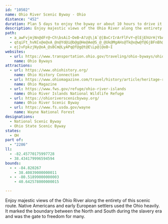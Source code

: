 ```yaml
---
id: "10502"
name: Ohio River Scenic Byway - Ohio
distance: "452"
duration: Plan 5 days to enjoy the byway or about 10 hours to drive it.
description: Enjoy majestic views of the Ohio River along the entirety of this scenic route. Native Americans and early European settlers used the Ohio heavily. It marked the boundary between the North and South during the slavery era and was the gate to freedom for many.
path:
  - a_awFvjmjNn@dFr@~Ch\bsAiI~DeB~A?z@\|A`@|BxCrIrArFlFvY~@lEjEhUrH|YbAzIxQbHbBnAx@z@^v@~B`Dj\jZtBdCfBfCh@fA|E`HhFjGbCfBdHfGhCdDbBnD~BdIv@tFZjEHrCInJUzDgBtL_BfI_A~C}CbJqEdIeChDy@x@y@b@oA`@mBBy@OcB}@y@cAcEeGEVwFvYy@rCmEfKi@tC?~BXtPDzIE|UTdEb@`EvHld@bA|ErFjSdAfFvChPlHtx@l@`FX~At@xCnNfb@r@jCnCtMb@zA~@bClDvFdNxNxOzOvVr_@`CdElBzD|D`L~BbG`JlSzGhNxBdD~ClD|PjLtN|I|CnAlE|@vY|CbVhBfE@|DYhOgBzNyBl`@eJrAo@fA}@nCiEpEsKlIkT|CgJlBkD~DiEzKsJdLoNlEmEdPmL`y@ui@lK_GxRoIvA}AtCqEpGeO~AmBhA_AnAs@`J{Dfg@cQzHyBzLqCvHmCtr@qXrEwAdKuBv\sD`Dw@|EoBzIgEhBe@rEw@~Ug@vEsAvBqAjBiBn]}^lC{BxBeBhEmChKyEtOaGlCe@lEQ~@DrEv@dK`D~Dv@rDKvDcAbBy@fTkUnCkCbE}BtF{@nAIhERfF~AjEtC~GnJbC~D|BjE~BhDrAxA|C|BdQtEvCdAbDfBnNlJtRhN`FlChBp@`HtA|J^lCMbMMzDi@zGcDvHsH`HuFpIkB`JAjSnAfHv@vFlAxKxCnCd@nA@bDKjDo@xX{HdMkA`GEpn@jBvEz@hBx@hC~ArEtF`CjFv@xCp@zEVrG\~VXvDb@zCzAzElAlCrEfFtJbEbf@|PhEdBpIfBxHl@nHRbCM|Bg@hBw@lCyAdBkBbAuAr@yAx@eCp@yClAcHpFqWxCmM|FaSfCuHbCsEbJcLhDgGvB_DdJcLfF_ElJwE|Bg@~Ao@|A]zCAvExApRtHjBChBUjCq@nDWlIvDpEl@rCx@|IzDdIvDr@r@t@jAhAnDTvC|@tE~BzChNrHtBXzCQhAg@dCgBvEmCnOyCzI_DdEuBrOmJdRoOtOuNfAw@pN{GtK_EzJuBfD@xDp@x@`@dK~FrDrDnAx@fCdChCfBbGxC|Bt@~A~@rBbC|CpEtAvCfA`BbBpBbCrAdBr@jJdC`PtFrJxDrR`HxFfCxCr@lBRrABtBSj[mFfF_@hCFzGr@lGd@rCBbTe@j_@yBfZcA|EP`Fd@xCJ`F?fMe@vG@xATvCr@lFhB|ExCbB|AhEzEjNnQvCzExBlE|BxFhC`KdJzl@jAbMbA~P\pJV`EVpBt@jDlBbFt@bBbA|ArUf[|FzGrErDfF`DxBfAbDpArMnDnBt@|RnI`S`JtFxB|Cr@hCXxf@~A`FXlJx@xSdDjIfBlBt@fGrD~BlAlBj@nAP|BDzS_BjCGdBFlBXhElAhBdAtF`ElHtGdq@hi@fVbRpMnIhQxKxI|H|LtJrCdBdXfMvC`CvCpElIfUfD~Gv@~@zDzChM`HbHdExFrErQzOjEnDxEjDdLrGvFlCdCdA~KtDxv@tTfCn@~Ch@jCXtDRfd@^lHZnFp@bOdCz@TdFd@dA?dBUfTmGrCm@vDi@hHa@jHeA|RuDfJeCrDk@ts@uDfEFxD^dF`AjCv@`C`AbFvClA`AbDxCzRtSdb@|[lAfApFnG|G~J~BxCdZr]p[dc@hFrF`G~DbChA`ExApKlDtPdDfH^fZf@~BBvBOrAYhBs@nRwKdIcEr^_NnFeBfGeAlHm@`JI|BHxAIjQBjWlAfNfAhw@lRph@fK~MzD~B\lAFpNJrALlHt@xE|@zSnCrEnAtUtIbATfC\zIVrBOdNoBlYyFj`@_DrBY~K_CvLgBjGg@rJm@~HCvIL`I\`L~@hMtB~WdGfD~@rHfDv@d@rDrCnCnCvEdGfBhCdCpE|B`FxAlDhAfDnB~H|@lE~C|QrBdJrBlFv@tAlEzEdBrAdChAzHhBxP~EvGzAtF|@rHp@`MHnDG`EY`_AuH|d@sFhFeApHeC`DuAhU{LbEmBhDmAvDcAvDm@tBC|B\dBv@`BhAhA|AxB`FNj@X|CDpBOxEiAnGsEhSwD`R_AtDoBdGaZpw@cAxCe@pBSbBIxA?pCNlCvDtQbBtJ`Kj~@bAnGtF`TZ^jAxDxArClCtC`GfDxDjBzIzC|Cv@lHfApFh@pOh@tIJjCMzCk@ja@{MbG_CpEuBnOuJpI_G`Y_VfJyIxD_DvCsB`Cy@pAWrCIl\XnIf@bUlCjRfApBV~@j@bDtFxNx^hA~DtBhMR~CIjCs@`HU`EHjA^`Ar@x@tW`SrMnKz]p]fExDrDtBhb@fSdBh@rPjDhG~@|AD|CEzNw@vCUtBk@tMaFtU_HrI{CnCk@bQsBbHMzGLpI^bX`D~CEnJu@zCEpDPfEl@lD~@`FtBdc@`SbExBdIfGzC~CzP|SbItKxCrEhC`FbNnYlJxQdM~R`NdR`Q|Zv]tl@Nj@x@rArCnD|BpBjDdBb_@hNbF`BpJhCzK`B|B?|B_@xBk@zKyDxBg@TQxD{@pCeArWmMbCuA`YgW|cAabAjD}ClR}MdJgI~FoGd\sc@rDqEbEmEbYwR|DyBpDmAvFeArD_@lDBrCn@dBv@vA`ArClDn@lAbBjFvHzb@vJve@|DtLpDrHnDfG|ClEbDtDjExDfMfJnNvJdCpBzFjD`JpHvKdKpErCnB`AfBv@fJrBrXnCrd@dFfNrAvCJbB?pJ_@fJXt]rBvXdAfU~AxE@xEPlc@rBtO~AfYnElHrAdI|@pJ?|CXbCl@t@Z`E|Btd@vYt^jZbB~Az@dA|@xAr@`Bn@zBd@jCRpBhB`_@RrH?`FcBbVOzHIpiAEhBDfN^lK~@nKdA~H|@xEhAbFxAfFxDlKbQd`@fAlDrFnSr@jB|A|CxFpHhYp\lBtCxOj[xC`HpEzMtRrt@bDtK|AxDdo@zrAfMdXdp@ftA|DnErDfD`IrGvI`GzKlG|G`DpY~LvDtB~ApAfEnEjA|AlAfCb@Lf]~l@lSx_@|Uff@~A`EhDtK`Xf|@rAxCtCvE`ApArBtBnB~AlBjAp_@fP`InEhTzNpFnFrJtNpK`MlBjCxA`CjFfKhAjB~QpTpPfUzBzDrBrEvGjPdBjDvDzF~DdExOpMfGfGpDvE`i@du@nD~DvLxKbBhB~PnVfFdGpF`FxDrClBlArmAts@j^vQfBjAbGlElK~FtVnPvKjJxAvAvClD~A`ClBdDjBnEzElMn@jAtArBjKtJvAdA~At@lBj@rU~DnCt@bDpAvDpBbCbBfF~EtBvC|BtD|A~CnAfDbAhDp@rD|@pITzFL|JcA`w@BlCN`DV|Cr@|DpBpG`J|QzBlFvA~EbD|MbGhQlDnLbAbE^zBxAtOx@rGrAbGdAvDlEdMvBpFpHnM|DrJbCnEhSjVxCbDlC`CbDtBpU`LjE~CjEzDjUtXbPtTbSdWhHxHnGnFv^zVvG`GlBz@rIpCrB`@`BPrD?bCYlI{A|D]fGJ|Fr@rBr@~@l@lApAhErH|GnJl@dAtAxDfBfHLLz@xDv@`EVtB|@ha@TnUO|C[hCiHfc@[lCcC`a@MjEBrAR`ErArMp@bFbApEpLx`@vAfGjArG\fCh@xHNzNUdWDxBTfDb@dDj@`CvEfP|F|XdIp]tO~|@|AbHrElLfA|BjA`BdMhN|DdFrEnGnd@tv@`CfE~AnDbHrQrS`p@j]lhARRhAxEtMtu@vM`o@zFlUbHva@x@nGr@lJnBrj@C`Ca@dFyB|Re@~BcAlD{EbOqBdEqBjCiB`BgHrEgZtN}`CnhAaDpBcDrDyDhDsDvBgC~@_Dr@cx@rKkIrA_B`@aFjBcBz@m_@hTqE~CmEjEkCfDuEhIwBlFaItX{@fCYZyAlE}DlOmChMsCvPe@jDD^UjBmEbViAnF]~A{@`CqFfMwBrHcCdTK|BJbB^vAbOvYmWjW}c@vd@nH`OrEhJvBrDl@r@lAr@v@BrFy@vHqBlHK~Le@jBDnBVfCt@`DhBlDfDfKbO~GfLdDrElJbKvErHfCfDxBzBlS~QpBzApFxCpEfDz[p]rVx[hc@dl@nSbWlCrE~BtF|G~WzGlV`Nta@zJb[v@lExC|_@zA`MvBzKpEtPdCbHhNd]fGzNhBlDbDxEpGzHzMtObDxClD~B~CrAp]`K~J|DlFvCtIdFhEtCbG`DvDvApF~AlNfD`C^xCRtYd@~DRzIt@vrB`]pEf@f\pBtJR|ICzGSp\gBvHDbGZ~KpBlIfDrBrArF~EpBdCt@nBXvBRxCIbOWnM_@|L_BtYe@vL_CnaB?tIPdGn@pJtP`}Af@fKDzGUtI]rEe@`EiArGoAnFsCzJmAbGk@hEk@zGKbCE`Gx@hl@ExIIrD}Av]iD|p@EtB?rCD|Bd@zEfSnzAxAfHtA`F~AtE`BjDnBdDxAtBbCpC~DrD|e@d^~I`Iht@pw@teA|bAhEvEhD|EdHbM~Qr]vExKhCnIbAfEx@bE~WxcBvCw@|AEdEXvBO|Bs@hCkBnCsA`C_@~ARl@Xp@b@pFnFlAv@dA`@hARvU|AzA?zF]``@PpCWvFmBdASlCCbE\rFj@fDr@xAj@|GnDvAd@zAXlOLvOKlBVlBv@hE`CxN|NrAfArB|@tARrCEnIyB\[`@y@~AeEbBkCh@s@TMh@JvB~Cz@ZfDPxBQfILpFHx@XT^BlAStUfGHdBNhAXlBlA|ElEhBdAxQ|FnCt@fCZlDXjA?vCSdKmAbU_I~Be@vBM|BBdAFvFrA~EWlADxHp@~Bd@dD~AbFfFzAt@xO^~Ed@pB~@zDxCvAX`AM`BiA`FwL`@e@~`@oHdBi@pDiBlDeCd@k@Xm@h@_CHs@IoIHeAT{@l@iAhC{Ch@mAnBgL|@aAp@]~@YzAMdCKlHlAfCDnVm@ld@fErQxClBCrEa@pa@CtMt@vh@pEp`@IrKYlDHlGx@pNdClFlAf@X~EpE|O`LfIfE~AdAt@`Al@lAbA~CtAtJd@|AjCvFvJrRrFtJxBhFTpAfGnt@|@tMnApYUlSSvBOj@oB|C_BzC_@xAO`C}@~HYxGeAfd@Gfj@jGL\PDr@EtJ^fKz@~G|@zDr@lBnCnFbC|C|BfBlEjB|Df@zK~@~BFnNSlWs@dC@`G\xB?xCQtGoBrGyAjDK`KcAdAOjDcA~HcDjG}DnQaIx@g@~MoJrFyEdJ_GxBaBdNuMlJsLrEuH|Rq`@`[gg@|FuLvBoCjDeDhc@w]jH_EzF_Cfh@_PvBk@lDe@zEQtnAxDhYp@lFj@hEt@lb@dLd@`@d@j@b@`ARjAOnSTt@b@x@x@|@d@XbATlnAvD`FfAr[dJ`IbBrBJbCAlCSj\eFPtG_@dDeA`BuC`DaCjDy@xCMlAHrDb@fBx@|BhAfAdObMbB|@~AZbAAlAQdEsAvEY|WpAlBl@x@n@bBvBvAlDdBbLNdBiAlI@zRwIpUu@lCo@~D}@`P?nDAtOd@rEhAxDpZnv@tLlX|HxP|CtE`OzQhNzLfJtGrD`CxMvHpLtHhAf@vDjAdSzDnNdBpXnAzL\jNe@tADdOjAdIZvEb@dMrAjPfE|E`B|BxA|ClAdErBrJdGnSdWhV`XdNhPtJzKtC`HpDzFlCtGhBdIhCtMlGhWlBnIvE|Vl@zDdAfJbElo@N`Iy@x\kB`PwL`n@[p@}PlX{AvBgj@dt@EhB{I_@{Dk@mEEoCm@sGwBqT}NcF{DkPaPcHmG_JmGeAmAgAwAkPgYwBqCwK{KwCgHcBmCuPiNwHuE{J_FcDkAeSmJsB{@cCk@aFG_BJ{Cf@{MlDoF`AaIrBoIvCuDfBiRnLgDlCuPfOgJzF{FjEgElBoANiBAcCSiBDyElAiK~DaOtGgGrBgDf@uS~E_LxA_@lCe@\oHtBsAVkPW_IYpAejA?mDEaCOyA]gB_AaDmBsIQgCn@c[CuHu@gIcAaOHyJgAeVAoNRqBP{@\_Ad@s@rAkArEkCbAgAb@mATkB^g[Y_HiCoNt@mJ[{D}CeEgAs@uA_@sDGyA}@wRhWoDfDgDrBeBp@}DjAgEf@cEPsBE}CYgIqB}JgBkEKmBDuC^yBd@{CdA_CnA_TlNwClCmEtFeB~CsAxC}AlE_BrHo@bFSbCoAlXg@jFiAzGyOrm@uDdMyCrLiC`HaItOgErHaCfFsLxYsDpHuKnOkMxSo\do@mLpTaJhU_G`QyHpSkMzWoPd_@{EhJwEzGeIxIqf@j]cGrFaEtEsDjFaFjJ}IfUsC|Eu`@nfA{Uzn@kCfJmBdK_AvJIbINbT^tFpEb[xClVn@pRBnFCvC}Azh@i@hSB~CNlBn@hF~HhZ~EnQ|AfErAjCxEbH|BxFz@xFjB|On@fDh@jBt@lBnL|VbAdDt@fF|@fQ`@bEl@vCjBbEfe@zr@|CdDtErCRX|DjBzKtDpMtD~KrDjR~EhIpA|G^bGl@fA^dFt@d[jDnMdAfKZhRP|Fx@dItDfElDjCjChCzDnGdIrCtCrGvEtJvD|FVrXe@rEHfE`@|Cr@rCpApFxDhE`FpJjN~NlU|HzIvE`E`VnNfHxDx@f@bD`DxA|@tUrJxKnD~NxCxBr@xC`BbChBlDnDhBdC`BzClM|XbApAhBrAxBp@lCFdOsAlDKxBD|BVhCh@vDvAhElCxBzBlBbC|BfEpBfEvA`BhBpAnBr@b\zHzPdDhQ`Frd@bP~GdD~DzB``@|XhDlDvf@xn@t_@zf@pBxBfB~A|DlC`UtMhHxDfGzBbD~@fCf@l]rF|MbChCRfOd@lUnBpIV`FYfFeAng@iOvEeAhCQvGMhb@e@tJf@rZhEzj@hDzMdAbg@hFlCb@~Aj@bAf@`[|Tp_@pZhAjAdAfBvP~\xAvErE|RrAxDxAfCfH|IrBvCjAtBzGlNfDbInSfi@`FxKx@vBjDbNp@nDnBrRr@hDpArFpB~EbF|IzF~E~AjB`z@bzAGXKPeNbO_BrBId@?t@^xFr@dBZ^rAd@^DbAIlCm@zBE~@DdFjA|Gr@`F~@hBf@zAp@nFbEdCbA`IlCjIrDxBr@rQlD|XdElCR|ELhl@aAbBKrO_DbGsBxQaK~CyB|@u@lByBrAcCpKqVrAgEjCwNrA_GhCgH|AsCx@kAfCiCfKwIzKgI~KaG|\cPvDmAhDY~KWzGa@dSsE~@Q|BMvIDhe@~CrA@xEA`Xs@`YE|Kk@fBQpM_CfpAwVzNaBxJk@`JMlJJ~Jl@b{@fHbId@|OTlCChCW~Dm@xKyDvCwApRoHxEsAvFeAvB[zEYzc@k@bE]bDg@bBa@vDiAfEgB`m@kZ~F_CxyA{a@|^aKhB]|Fm@xAEhEJzcAzFzE^|Et@zI~BxIvDpEtCfl@rb@`IxH`G~H|CbFdCfFbAbClDjK`FfStCjNlF`\lA|ND`DE~A_@~CoArFaBlDgAzAuS`ReDzEiBdEaAlDu@hE[hDOtE?dBhC`kCEjEIzBs@dJOtDEpB?zEXtKx@`IZzEDlLA`PNhUd@bNn@rHrAbIfEnShVviAx@bDlBpFzA`Cjf@`l@tClCpDrChD`BrDrAdH|AvM~BlIlAvGl@xNx@`ILhN?fMOne@eB~HDlF^hXfDtKrBpHtBvHvDdL|EtIbC|\`GxVzDtJbAxFt@vr@tUtOhEnAGlFmBxBYlXCxRHzCF~SpC`DNvNUhDFtCd@~OrDtCtAdDjC`Ad@~A`@|z@|Fxw@`GpUhDj`@xGvCdArCxAvLfLbD`BdI`Dx@f@t@p@~@pArA`D^lCh@zLn@fD`IpVlEjKzH|PzArF|@~FpBxTV~EBfDEfDi@jGcDbRi@`FCnDDv@VrCj@zChAbDhFjJp@xA`AjD^jB\fChAbNr@rDd@zArBvEjIhQ|FtKnBrEfA`DlKlg@l@rGFxJPtCNlAZjAfB`DzNnLbC~CbB`Dt@jBbAxDdBhIlAvCrAlBz@~@vBzA~@b@x@eEXs@ZWr@O|BRn@r@u@tKsAhHcPxn@_C`Ky@fHEbGTjE^rCrAtFpJrUvGrQtN|]bD~KhCbNpFd[dKzg@rLnq@|CxMzD|Md@pBNrCKzPMlCUn@mApAUf@?bBN~AaO`F}BlAo@f@y@|@}AlCaFzMpCr@lGrB~C`BzBlB|@hAjAtBxAfDb@xA|@`EV|BfHzr@hAbHzIdb@nAxHx@zHlAnU~AjPpEhWbEnSfCrMrGxc@rB~KnCdLxOlk@bBvHh@jDn@~EnSzmBlAtJ|N~aAVrD@jAKxCYrCoAnEmBxDmY~e@iC~Ey@lBsAlEsCzNy@hDyAlDiBxC}BdCyAdAyPtKiDfCmFrFuX|ZiEnDoElCiKpEyFtC}bAde@olBrs@gI`EaIfF}HnGqGpG}FfH}CnEcExGyBfEiInQsMjZs`@|z@oBrGmVjdA}BvHoAxCyFzLoJnOgStXcEzEeClBaEpB_iA`^sD|@}CX_A?gE_@_PaEcB_@_DWuDJ_C^_D`AsAp@mBxA_CzByBfDuLtTcEzFgBvBsRbSid@rh@cGlFi^jY}DrD_Zd]gDlEyD`GmEfIgFbLmU~k@yOd_@yV`n@_AlCkGlSsGbVo@hEYrDO`HYv[iCjy@@~H~Av\BzGIxCo@bKuA~LiBzKoB`JoGvUgLl`@wApEmJpWsC`JcQzm@yEnOmw@j~BsA~CiCfFwEnHsBhCan@pr@edB~lBoFlFaGlEwoAny@u`@`ZaXfQgJfFa\lPqHhD}ErBiGjB_KrBwyFj`A}F\oTKgDTmDh@mDz@mC|@ic@|OuE`AcCRqCHgDM{Cc@cDy@wGsCce@wTqEsAiEk@gFM}g@xA{NfA{LrB}GfB_IjCyD~A}UlLiC|@ot@bTkCbAeCrAsD`CiC|B}CfDmUrYiCxDuMjVyKzPkBjDeBlEuAzEuArI_A|Ho@vGkA~OGrBClEb@lLd@fEvG|]\lD`BpTf@nNp@b`@vB|o@HlHCxEkA`Qs@|TXxDZdAbPlZtQj_@l[rt@dU`y@xFt]h@~ErAvSD`CYxHEjLOxH_ArOHhK]v]ChKl@rHBfBOrGy@tKOtP^`Nl@dND~DErJZv[JdDXfDz@`Gp@lCdAlDdGzPjA`G\lEDfBCvCo@vPKfFDny@XfFt@fEh@nBbBnDdAzA|A`BxAhAfDxA~@Nz`@`O|BrAdA|@vBfClXz_@f^ba@jGhIhCdErA~CjHhRjC`I`DpLxHlXvBnL|Iz]`EdShFd]pAtGhBfHn@dBlAxEhDbLnNp_@lDvG`FrHhHrIrFxHfDtDxHhMvEpGzAtApCdBlQdFhY|JvAj@~LzGbFxDtRhTzElEhEhDdKzJhBvAjMfIjLfIhElDvW|UfSnMrGrDjFlDfMxFjG`CfM`HjHzF|J|IlOjJhKjFvAdA`OtMfQjNjSnVfErFnLzRvHzMlC|F`@dA`EzNzJnU`AlC`E`PlAbFp@lEnHxi@TxClB`h@KzFgBbc@y@nIs@~DaR`i@eY|q@eO~`@gE`IoBrEwM|_@kAlFe@tDy@~LsAlg@HbFb@`Lb@xCxCbNdBrSpLnp@vAfE~A~CzZzj@|KnRpEbGbGbHrDtDzVjU|CpD~CnEnCxC`FdDnNlHjJhFbBvAlKnKfA~An@rAt@jCtHz[^xBPdBDfFG`KOzGm@vGe@rCeAtEmBxFcCbFmPhWuAjByD`DuExByt@bRoHfC{DfByGdE}EvD{GtGuA`BiArAgEjGiCnEwEfLqK~Z{Ulo@iE`LsBrEsBrDyBhDkPzRgD~EsCzFaJtSqBtDuBlDaKbNcSlWmEfGmE`HeC`FkC`GiRxi@aKpWqHvPy@rDkCrVo@`Eq@lCkArDoMp_@cBhJe@rGIlEBtPT||@?nEOlEYlEiBtNiAjH{DpS[~BUlED`GlFvq@D|CAvCmCtfA]jI{@jMgDna@u@pH]xB_B`G_A~B}AhCaP`Ucp@~_AyG~I}SvWmCzDk[tp@iVhl@eN|Z_A~CkFvS}M~`@wHv^sB`LsBtNmBhTi@`K}Bbu@?rBR`DzIzk@dCfVtAtKhJ`i@vDfO`Mbq@tR`qAzGlk@bCjQRjD@rB?jUBrCNjB~Obv@rCtOhD~WbBrN`Glc@rCpVnCnQl@|E`Gr_@n@lIxAl^d@jHf@hDt@~DhB~FhBxD|BhDpAdBfBfBrA~@z[`RvYvQrBjAzAh@pE|@`Gl@v^zEfe@pFvLnAbSpAbDb@lFbA`EhAvGfB~Ar@`b@bYjCrBnC`DrBrDvBxFz@fElChQvFl`@TpDObGe@pDaFxYuBzQIxBwC~YqJ`s@cBfNu@nLWjQQdFU~D}Dx`@cAxHmAjKiDzTaIrm@uJf}@[pFe@tR]~Yk@d[iAjYwCz]}B|ScDdWk@pDy@fDaBhFiE~KmB`EyHnXmAfDaAzB_B|BeA|@}IvFqHrFqItF{KtGkKzFsGjCcCj@wDl@gZlCgm@jGeQ`Ey\zPe}@fa@gCzAkChCyCfFkM~`@kJx\{EnSqBzKgBlLyCd\iCz_@cBlNcBtHoB|GwA`EyClFmB~B_BtAsElCmFxAaI^qD\sA^mAn@a@JsBdBw\d[yf@lf@{FdE_DfBob@nTuJtEeb@tTsAj@}OnIqOhJiCdByAtDo@dAqH~HmBrCwF|KeNnZ_EvL{BrIkD`M_GrOaA|CuEtPuAxLgDvM_A~EmBtKqAlJmDhRItADfJEjB}Eb~@_DpYeCj[]dCs@bDiDfMgAxCuCfFm[`f@iJdNqGhKyBrEmi@zoAqEtLeBlGwAzGoBtNi@fJO~E}ApxB?~GYb[XlEx@nIbB`LxAlIlI~XdGhWn@dBxBnJlGdYhChUdGfd@t@dKfFf~@lA~_@tBh\\xHhCr}@n@tXRhE|@tWzGns@h@xJDxCAbiAJrKv@jUDfE?`IYrS_@`Hc@`E{@tFcA`GwHf]cDvPqC`PcDdTiHzg@]pBuAjGwRvq@_BlFiCxHaFvLqOh[gBlEiAnD_BzFeN|l@gKzd@wCfOyAtJ{@fHwEtj@w@~H_AtGaDzNa@tCIpDXrG@tEkA~UO~QWnGkAhLwIto@c@vEQbF?rGz@r`@DjHOzGu@hJo@fFoBlMiIvb@u@tCqAjDsZnr@iBlCyBxB}BlAoCl@aAD_DEsB[mHgCgF}@mFKsADsDh@qCr@kBt@qIjFcBl@_TrFy`@fImXtH}TtDcHp@e[~@iUxAe^Rwr@g@oL?uFRqN`BkWvB{v@vP{KrCeLfDiTxH{J~CgGhCwJdFsDrC}AfCwBxBwMlK{NhKqJjGsQbOuMnJgMrIue@jVgMrFwG`DmIdDwC~AkFhE{TfVmSnQcWjSwGfEuPfLs@`AiCjG}r@`j@sGdEkNzHkeBns@wMhEcKbCqLhB}{AtPySvBiDf@wDx@wDdAg_@nNeLlFuL~GwEbDuDxCyKxJqdAxdAmL`M}J|MaH`Lo`@hv@oDxHyCbHwB~FwBrGiBfGuBhImX`lAcD`PqDpSyC`ScBzNaHtt@qHbs@k@xJEhGi@fGc@`Ci@dBmBxDiCzJoCfMg@zCAf@yAvGgDpQiB~LUlBIzATxIEhAo@fHcA~Go@jDqG|YqNvm@m@dB_@v@oAnBw@x@uFxEqKhIiFxDw@^cRzFeNdF}CDuJWiC[cIwAy@y@a@mA}AaMm@_Ay@g@cAEqGpAyFXuA`AgCdFYZe@XsBX{AG{Ak@gJuHsA_AgAe@sCk@kAAaBJuBf@mCjAyP`K_VjUmE~Dch@nW_QtGkCnAo\nRaVjMoRnKkCoJkBcFcAiEsFzFiDfKkXfk@cDhJiBfG_@~B{ArNuAzK_DbSgCp\EbE`@nWL~D^fDr@rEzAfH`CzIdM~^fHzRnF`LtCzDrHxHhMzJdRtMdObMjIlGx@jAbKhRpBlCxEfI`EhGpA|A`At@lF`Gp@bBXzAr@rKCfAdHd|@^|DBt@WrBe@rA_@d@iAx@cBVmDnAmDjBe@b@iB`Cg@dBQzA?`FDdDxCxZf@xHFrEq@lYFxMw@xVYnE_@nCcBbJCv@OlAKnOx@fOtBlHhAnB`RlU`CdCjFhDxC`CtJjKxEnC`F~DrEtEdApA|C`FbArBh@dC@nGV~Hd@~AfClDd@`Bj@hIVxBrBlLTdHnBrRR|@^lAt@vA~FlEdAhArAjBrArCtAlE^jC~@zIr@fEnQpp@xBfJn@vEFxAf@lDzAhN^`KNhSH`RIvK_@p\MdFk@~Os@lMY`D[bCmAzGmEjPoBxFeExJqJbRqEtGsn@fs@sClD}EzHsQd]_C`GoAzDo@rCc@~CuIty@o@tEcHb]SrBIfB?hOe@xFa@jCm@fCiTnj@}DrHyJlMmNvNchB`tAyAx@gHjDwi@vOyBdAgA~@u@jAcAvBiFzTqBxHqBhF_H`OyClHoC|KaGhSgJ|XgDzO}A~F_JrXi@hCYzCm@v^O`De@tDmBdFiBdCsBzAgHfDmCbA_CXwBF_NYe_@_B[SoBFcBRiCj@u@\gBdAaL`JgBhB{A~BmAfC}E`NcC~GcCzH?f@_BxGi@xEYtE?`FDrAzKbhAfFlc@hAlHbBrGrCzInb@r}@h@xAdAzCnAjF`DhOdBdGbBzDv@jAz@`ArDrCbBdBhNvT`ItRfLhSn@xAr@lBx@fDXjB\bF
  - qtqiFt_hvN[x@e@xA_@n@Yd@i@b@g@He@Ae@S_@_@Uk@MgAHs@Tk@x@w@f@GjBFnBh@
  - ej}vFpkzjNy@oA_@sBCm@LyAPq@f@g@t@E\Lp@|@oB~I
websites:
  - url: https://www.transportation.ohio.gov/traveling/ohio-byways/ohio-river-scenic
    name: Ohio Byways
attractions:
  - url: https://www.ohiohistory.org/
    name: Ohio History Connection
  - url: https://www.ohiomagazine.com/travel/history/article/heritage-road-trips-historic-bridges
    name: Ohio Magazine
  - url: https://www.fws.gov/refuge/ohio-river-islands
    name: Ohio River Islands National Wildlife Refuge
  - url: https://ohioriverscenicbyway.org/
    name: Ohio River Scenic Byway
  - url: https://www.fs.usda.gov/wayne
    name: Wayne National Forest
designations:
  - National Scenic Byway
  - Ohio State Scenic Byway
states:
  - OH
part of:
  - "2286"
ll:
  - -82.45770175997728
  - 38.434179996594594
bounds:
  - - -84.820267
    - 38.40839000000011
  - - -80.51899000000003
    - 40.642578000000015

---
```


Enjoy majestic views of the Ohio River along the entirety of this scenic route. Native Americans and early European settlers used the Ohio heavily. It marked the boundary between the North and South during the slavery era and was the gate to freedom for many.
